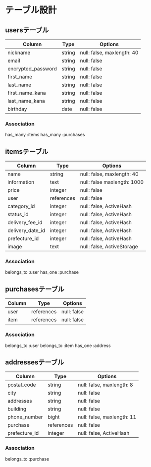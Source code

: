 # テーブル設計

## usersテーブル

| Column             | Type   | Options     |
| --------           | ------ | ----------- |
| nickname           | string | null: false, maxlength: 40 |
| email              | string | null: false |
| encrypted_password | string | null: false |
| first_name         | string | null: false |
| last_name          | string | null: false |
| first_name_kana    | string | null: false |
| last_name_kana     | string | null: false |
| birthday           | date   | null: false |

### Association

has_many :items
has_many :purchases


## itemsテーブル

| Column            | Type       | Options     |
| --------          | ------     | ----------- |
| name              | string     | null: false, maxlength: 40 |
| information       | text       | null: false  maxlength: 1000 |
| price             | integer    | null: false |
| user              | references | null: false |
| category_id       | integer    | null: false, ActiveHash  |
| status_id         | integer    | null: false, ActiveHash  |
| delivery_fee_id   | integer    | null: false, ActiveHash  |
| delivery_date_id  | integer    | null: false, ActiveHash  |
| prefecture_id     | integer    | null: false, ActiveHash  |
| image             | text       | null: false, ActiveStorage |

### Association

belongs_to :user
has_one    :purchase

## purchasesテーブル

| Column            | Type       | Options     |
| --------          | ------     | ----------- |
| user              | references | null: false |
| item              | references | null: false |


### Association

belongs_to :user
belongs_to :item
has_one :address


## addressesテーブル

| Column            | Type       | Options     |
| ----------        | -------    | ----------- |
| postal_code       | string     | null: false, maxlength: 8 |
| city              | string     | null: false |
| addresses         | string     | null: false |
| building          | string     | null: false |
| phone_number      | bight      | null: false, maxlength: 11 |
| purchase          | references | null: false |
| prefecture_id     | integer    | null: false, ActiveHash |

### Association

belongs_to :purchase
